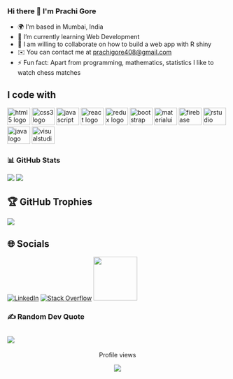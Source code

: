 ### Hi there 👋 I'm Prachi Gore
- 🌍 I'm based in Mumbai, India
- 🌱 I’m currently learning Web Development
- 🤝 I am willing to collaborate on how to build a web app with R shiny  
- ✉️ You can contact me at prachigore408@gmail.com
- ⚡ Fun fact: Apart from programming, mathematics, statistics I like to watch chess matches

<h2 align="left">I code with</h2>

<div align="left">
<a href="https://developer.mozilla.org/en-US/docs/Web/HTML">  <img src="https://cdn.jsdelivr.net/gh/devicons/devicon/icons/html5/html5-original.svg" height="40" width="52" alt="html5 logo"  /></a>
 <a href="https://developer.mozilla.org/en-US/docs/Web/CSS"> <img src="https://cdn.jsdelivr.net/gh/devicons/devicon/icons/css3/css3-original.svg" height="40" width="52" alt="css3 logo"  /></a>
<a href="https://developer.mozilla.org/en-US/docs/Web/javascript">  <img src="https://cdn.jsdelivr.net/gh/devicons/devicon/icons/javascript/javascript-original.svg" height="40" width="52" alt="javascript logo"  /></a>
<a href="https://reactjs.org/docs/getting-started.html">  <img src="https://cdn.jsdelivr.net/gh/devicons/devicon/icons/react/react-original.svg" height="40" width="52" alt="react logo"  /></a>
<a href="https://redux.js.org/introduction/getting-started">  <img src="https://cdn.jsdelivr.net/gh/devicons/devicon/icons/redux/redux-original.svg" height="40" width="52" alt="redux logo"  /></a>
  <img src="https://cdn.jsdelivr.net/gh/devicons/devicon/icons/bootstrap/bootstrap-original.svg" height="40" width="52" alt="bootstrap logo"  />
  <img src="https://cdn.jsdelivr.net/gh/devicons/devicon/icons/materialui/materialui-original.svg" height="40" width="52" alt="materialui logo"  />
  <img src="https://cdn.jsdelivr.net/gh/devicons/devicon/icons/firebase/firebase-plain.svg" height="40" width="52" alt="firebase logo"  />
<a href="https://shiny.rstudio.com/">  <img src="https://cdn.jsdelivr.net/gh/devicons/devicon/icons/rstudio/rstudio-original.svg" height="40" width="52" alt="rstudio logo"  /></a>
  <img src="https://cdn.jsdelivr.net/gh/devicons/devicon/icons/java/java-original.svg" height="40" width="52" alt="java logo"  />
  <img src="https://cdn.jsdelivr.net/gh/devicons/devicon/icons/visualstudio/visualstudio-plain.svg" height="40" width="52" alt="visualstudio logo"  />
</div>

### 📊 GitHub Stats
![](https://github-readme-stats.vercel.app/api?username=Prachi-Gore&theme=gruvbox&hide_border=false&include_all_commits=true&count_private=true)
![](https://github-readme-streak-stats.herokuapp.com/?user=Prachi-Gore&theme=gruvbox&hide_border=false)</br>
<!-- ![](https://github-readme-stats.vercel.app/api/top-langs/?username=Prachi-Gore&theme=gruvbox&hide_border=false&include_all_commits=true&count_private=true&layout=compact) -->

## 🏆 GitHub Trophies
![](https://github-profile-trophy.vercel.app/?username=Prachi-Gore&theme=radical&no-frame=false&no-bg=false&margin-w=4)
## 🌐 Socials
[![LinkedIn](https://img.shields.io/badge/LinkedIn-%230077B5.svg?logo=linkedin&logoColor=white)](https://linkedin.com/in/prachi-gore) [![Stack Overflow](https://img.shields.io/badge/-Stackoverflow-FE7A16?logo=stack-overflow&logoColor=white)](https://stackoverflow.com/users/21117532) <a href="https://www.hackerrank.com/prachi_gore"><img src="https://img.shields.io/badge/-Hackerrank-2EC866?style=for-the-badge&logo=HackerRank&logoColor=white" width="100" border-radius="25%"/></a>
### ✍️ Random Dev Quote
![](https://quotes-github-readme.vercel.app/api?type=horizontal&theme=light)
---
<div align="center">
 <p align="center">Profile views</p>
  <img src="https://profile-counter.glitch.me/P/count.svg?"  />
</div>
